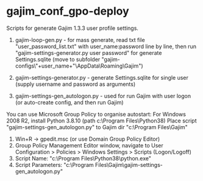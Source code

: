 # gajim_conf_gpo-deploy

Scripts for generate Gajim 1.3.3 user profile settings.

1) gajim-loop-gen.py - for mass generate, read txt file "user_password_list.txt" with user_name:password line by line, then run "gajim-settings-generator.py user password" for generate Settings.sqlite (move to subfolder "gajim-configs\\"+user_name+"\\AppData\\Roaming\\Gajim")

2) gajim-settings-generator.py - generate Settings.sqlite for single user (supply username and password as arguments)

3) gajim-settings-gen_autologon.py - used for run Gajim with user logon (or auto-create config, and then run Gajim)

You can use Microsoft Group Policy to organise autostart:
For Windows 2008 R2, install Python 3.8.10 (path c:\Program Files\Python38\)
Place script "gajim-settings-gen_autologon.py" to Gajim dir "c:\Program Files\Gajim\"

1) Win+R -> gpedit.msc (or use Domain Group Policy Editor)
2) Group Policy Management Editor window, navigate to User Configuration > Policies > Windows Settings > Scripts (Logon/Logoff)
3) Script Name: "c:\Program Files\Python38\python.exe"
4) Script Parameters: "c:\Program Files\Gajim\gajim-settings-gen_autologon.py"
